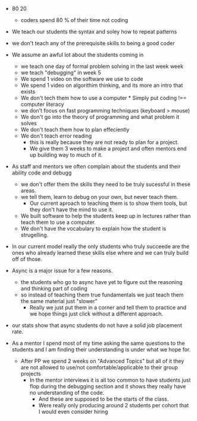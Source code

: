 * 80 20
  * coders spend 80 % of their time not coding

* We teach our students the syntax and soley how to repeat patterns
* we don't teach any of the prerequisite skills to being a good coder
* We assume an awful lot about the students coming in
  * we teach one day of formal problem solving in the last week week
  * we teach "debugging" in week 5
  * We spend 1 video on the software we use to code
  * We spend 1 video on algorithim thinking, and its more an intro that exists
  * We don't tech them how to use a computer
		* Simply put coding !== computer literacy
  * we don't focus on fast programming techniques (keyboard > mouse)
  * We don't go into the theory of programming and what problem it solves
  * We don't teach them how to plan effeciently
  * We don't teach error reading
    * this is really because they are not ready to plan for a project.
    * We give them 3 weeks to make a project and often mentors end up building way to much of it.

* As staff and mentors we often complain about the students and their ability code and debugg
  * we don't offer them the skills they need to be truly sucessful in these areas.
  * we tell them, learn to debug on your own, but never teach them.
    * Our current aproach to teaching them is to show them tools, but they don't have the mind to use it.
  * We built software to help the students keep up in lectures rather than teach them to use a computer.
  * We don't have the vocabulary to explain how the student is strugelling.

* In our current model really the only students who truly succeede are the ones who already learned these skills else where and we can truly build off of those.

* Async is a major issue for a few reasons.
  * the students who go to async have yet to figure out the reasoning and thinking part of coding
  * so instead of teaching them true fundamentals we just teach them the same material just "slower"
    * Really we just put them in a corner and tell them to practice and we hope things just click without a different approach.
* our stats show that async students do not have a solid job placement rate.

* As a mentor I spend most of my time asking the same questions to the students and I am finding their understanding is under what we hope for.
  * After PP we spend 2 weeks on "Advanced Topics" but all of it they are not allowed to use/not comfortable/applicable to their group projects
    * In the mentor interviews it is all too common to have students just flop during the debugging section and it shows they really have no understanding of the code.
      * And these are supposed to be the starts of the class.
      * Were really only producing around 2 students per cohort that I would even consider hiring